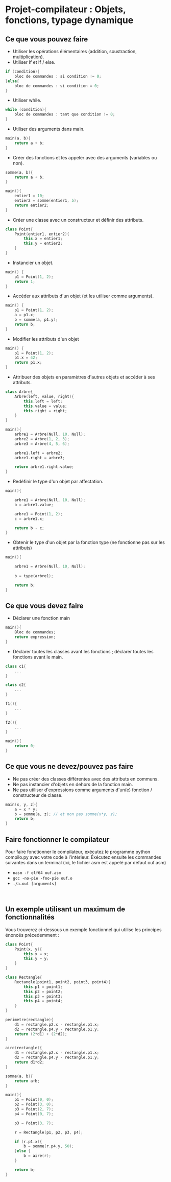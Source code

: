 # Projet-compilateur : Objets, fonctions, typage dynamique


## Ce que vous pouvez faire 

- Utiliser les opérations élémentaires (addition, soustraction, multiplication).
- Utiliser If et If / else.

```c++
if (condition){
    bloc de commandes : si condition != 0;
}else{
    bloc de commandes : si condition = 0;
}
```

- Utiliser while.

```c++
while (condition){
    bloc de commandes : tant que condition != 0;
}
```

- Utiliser des arguments dans main.

```c++
main(a, b){
    return a + b;
}
```

- Créer des fonctions et les appeler avec des arguments (variables ou non).

```c++
somme(a, b){
    return a + b;
}

main(){
    entier1 = 10;
    entier2 = somme(entier1, 5);
    return entier2;
}
```

- Créer une classe avec un constructeur et définir des attributs.

```c++
class Point{
    Point(entier1, entier2){
        this.x = entier1;
        this.y = entier2;
    }
}
```

- Instancier un objet.

```c++
main() {
    p1 = Point(1, 2);
    return 1;
}
```

- Accéder aux attributs d'un objet (et les utiliser comme arguments).

```c++
main() {
    p1 = Point(1, 2);
    a = p1.x;
    b = somme(a, p1.y);
    return b;
}
```

- Modifier les attributs d'un objet

```c++
main() {
    p1 = Point(1, 2);
    p1.x = 42;
    return p1.x;
}
```

- Attribuer des objets en paramètres d'autres objets et accéder à ses attributs.

```c++
class Arbre{
    Arbre(left, value, right){
        this.left = left;
        this.value = value;
        this.right = right;
    }
}

main(){
    arbre1 = Arbre(Null, 10, Null);
    arbre2 = Arbre(1, 2, 3);
    arbre3 = Arbre(4, 5, 6);

    arbre1.left = arbre2;
    arbre1.right = arbre3;

    return arbre1.right.value;
}
```

- Redéfinir le type d'un objet par affectation.

```c++
main(){

    arbre1 = Arbre(Null, 10, Null);
    b = arbre1.value;

    arbre1 = Point(1, 2);
    c = arbre1.x;

    return b - c;
}
```

- Obtenir le type d'un objet par la fonction type (ne fonctionne pas sur les attributs)

```c++
main(){

    arbre1 = Arbre(Null, 10, Null);
    
    b = type(arbre1);

    return b;
}
```

## Ce que vous devez faire


- Déclarer une fonction main
```c++
main(){
    Bloc de commandes;
    return expression;
}
```

- Déclarer toutes les classes avant les fonctions ; déclarer toutes les fonctions avant le main.
```c++
class c1{
    ...
}

class c2{
    ...
}

f1(){
    ...
}

f2(){
    ...
}

main(){
    return 0;
}
```

## Ce que vous ne devez/pouvez pas faire

- Ne pas créer des classes différentes avec des attributs en communs.
- Ne pas instancier d'objets en dehors de la fonction main.
- Ne pas utiliser d'expressions comme arguments d'un(e) fonction / constructeur de classe.
```c++
main(x, y, z){
    a = x * y;
    b = somme(a, z); // et non pas somme(x*y, z);
    return b;
}
```
## Faire fonctionner le compilateur

Pour faire fonctionner le compilateur, exécutez le programme python compilo.py avec votre code à l'intérieur. Éxécutez ensuite les commandes suivantes dans un terminal (ici, le fichier asm est appelé par défaut ouf.asm)

- `nasm -f elf64 ouf.asm`
- `gcc -no-pie -fno-pie ouf.o`
- `./a.out [arguments]`

<br/>

## Un exemple utilisant un maximum de fonctionnalités


Vous trouverez ci-dessous un exemple fonctionnel qui utilise les principes énoncés précedemment :

```c++
class Point{
    Point(x, y){
        this.x = x;
        this.y = y;
    }
}

class Rectangle{
    Rectangle(point1, point2, point3, point4){
        this.p1 = point1;
        this.p2 = point2;
        this.p3 = point3;
        this.p4 = point4;
    }
}

perimetre(rectangle){
    d1 = rectangle.p2.x - rectangle.p1.x;
    d2 = rectangle.p4.y - rectangle.p1.y;
    return (2*d1) + (2*d2);
}

aire(rectangle){
    d1 = rectangle.p2.x - rectangle.p1.x;
    d2 = rectangle.p4.y - rectangle.p1.y;
    return d1*d2;
}

somme(a, b){
    return a+b;
}

main(){
    p1 = Point(0, 0);
    p2 = Point(3, 0);
    p3 = Point(2, 7);
    p4 = Point(0, 7);

    p3 = Point(3, 7);

    r = Rectangle(p1, p2, p3, p4);

    if (r.p1.x){
        b = somme(r.p4.y, 50);
    }else {
        b = aire(r);
    }

    return b;
}
```
